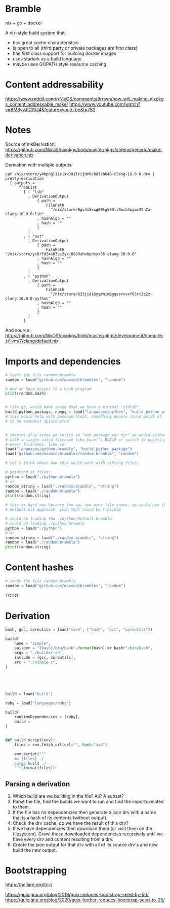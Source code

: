 # Bramble

nix + go + docker

A nix-style build system that:
 - has great cache characteristics
 - is open to all (third party or private packages are first class)
 - has first class support for building docker images
 - uses starlark as a build language
 - maybe uses GOPATH style resource caching

# Content addressability

 https://www.reddit.com/r/NixOS/comments/9rriwn/how_will_making_nixpkgs_content_addressable_make/
https://www.youtube.com/watch?v=8M6yvJC00J4&feature=youtu.be&t=782


# Notes

Source of mkDerivation: https://github.com/NixOS/nixpkgs/blob/master/pkgs/stdenv/generic/make-derivation.nix

Derivation with multiple outputs:

```
cat /nix/store/y4hp8gli1r1xw391lrijdvkch83sbk48-clang-10.0.0.drv | pretty-derivation
  { outputs =
      fromList
        [ ( "lib"
          , DerivationOutput
              { path =
                  FilePath
                    "/nix/store/6gv3x5xxg00lg500li9mcb4wymr39n7a-clang-10.0.0-lib"
              , hashAlgo = ""
              , hash = ""
              }
          )
        , ( "out"
          , DerivationOutput
              { path =
                  FilePath "/nix/store/ys8r7d24s03sz2yxj0989ahv0pdxyx86-clang-10.0.0"
              , hashAlgo = ""
              , hash = ""
              }
          )
        , ( "python"
          , DerivationOutput
              { path =
                  FilePath
                    "/nix/store/633jidi6yymhim9ggssrvvxf03rc3q2z-clang-10.0.0-python"
              , hashAlgo = ""
              , hash = ""
              }
          )
        ]
```

And source: https://github.com/NixOS/nixpkgs/blob/master/pkgs/development/compilers/llvm/7/clang/default.nix

# Imports and dependencies

```python
# loads the file random.bramble
random = load("github.com/maxmcd/brambles", "random")

# now we have access to a bash program
print(random.bash)


# like go, would make sense that we have a minimal "stdlib"
build_python_package, numpy = load("languages/python", "build_python_package", "numpy")
# this would help with package bloat, something people could point at, but would also have
# to be somewhat opinionated.


# imagine also since go relies on "one package per dir" we would either need to come up
# with a single valid filename like bazel's BUILD or switch to pointing to
# exact filenames, like so:
load("languages/python.bramble", "build_python_package")
load("github.com/maxmcd/brambles/random.bramble", "random")

# let's think about how this would work with sibling files:

# pointing at files:
python = load("./python.bramble")
# or
random_string = load("./random.bramble", "string")
random = load("./random.bramble")
print(random.string)

# this is hard now because the api now uses file names. we could use the
# default.nix approach. yeah that could be flexible

# could be loading the ./python/default.bramble
# could be loading ./python.bramble
python = load("./python")
# or
random_string = load("./random.bramble", "string")
random = load("./random.bramble")
print(random.string)
```

# Content hashes

```python
# loads the file random.bramble
random = load("github.com/maxmcd/brambles", "random")
```

TODO


# Derivation

<!-- derivation {
  name = "simple";
  builder = "${bash}/bin/bash";
  args = [ ./simple_builder.sh ];
  inherit gcc coreutils;
  src = ./simple.c;
  system = builtins.currentSystem;
} -->
```python
bash, gcc, coreutils = load("core", ["bash", "gcc", "coreutils"])

build(
    name = "simple",
    builder = "{bash}/bin/bash".format(bash) or bash+"/bin/bash",
    args = "./builder.sh",
    include = [gcc, coreutils],
    src = "./simple.c",
)
```


```python




build = load("build")

ruby = load("languages/ruby")

build(
    runtimeDependencies = [ruby],
    build =
)


def build_script(env):
    files = env.fetch_url(url="", hash="asd")

    env.script("""
    mv {files} ./
    cargo build ./
    """.format(files))


```


## Parsing a derivation

1. Which build are we building in the file? All? A subset?
2. Parse the file, find the builds we want to run and find the imports related to them.
3. If the file has no dependencies then generate a json drv with a name that is a hash of its contents (without output).
4. Check the drv cache, do we have the result of this drv?
5. If we have dependencies then download them (or visit them on the filesystem). Crawl those downloaded dependencies recursively until we have every drv and content resulting from a drv.
6. Create the json output for that drv with all of its source drv's and now build the new output.



# Bootstrapping

https://bellard.org/tcc/

https://guix.gnu.org/blog/2019/guix-reduces-bootstrap-seed-by-50/
https://guix.gnu.org/blog/2020/guix-further-reduces-bootstrap-seed-to-25/
